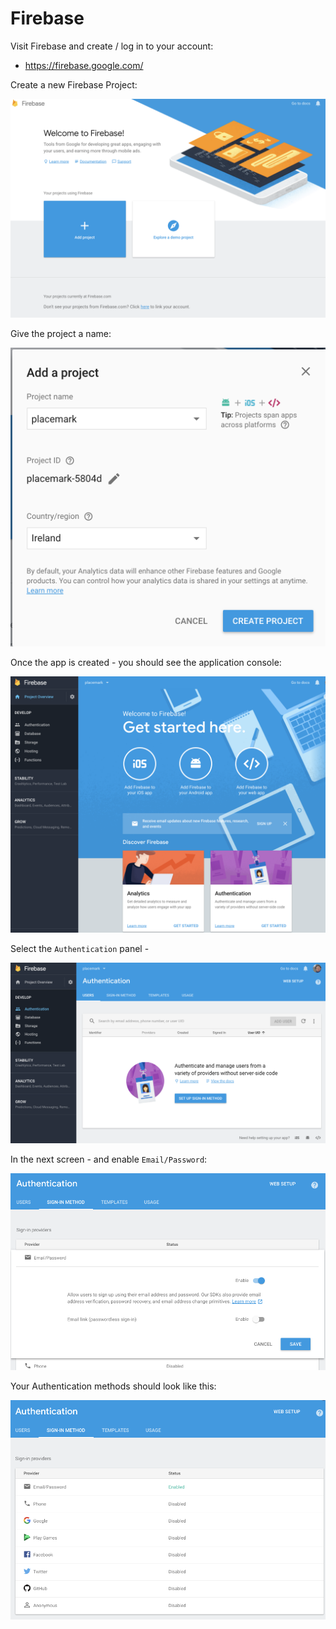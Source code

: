 # Firebase

Visit Firebase and create / log in to your account:

- <https://firebase.google.com/>

Create a new Firebase Project:

![](img/01.png)


Give the project a name:

![](img/02.png)


Once the app is created - you should see the application console:

![](img/03.png)


Select the `Authentication` panel - 

![](img/04.png)

In the next screen - and enable `Email/Password`:

![](img/05.png)

Your Authentication methods should look like this:

![](img/06.png)
